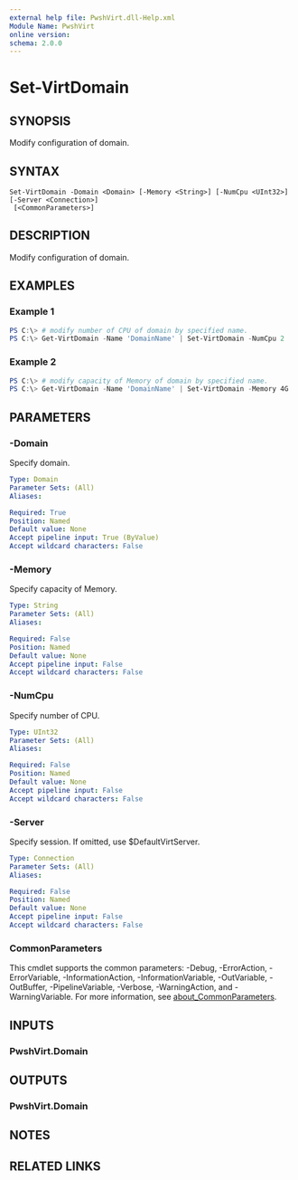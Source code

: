 ```yaml
---
external help file: PwshVirt.dll-Help.xml
Module Name: PwshVirt
online version:
schema: 2.0.0
---
```


# Set-VirtDomain

## SYNOPSIS
Modify configuration of domain.

## SYNTAX

```
Set-VirtDomain -Domain <Domain> [-Memory <String>] [-NumCpu <UInt32>] [-Server <Connection>]
 [<CommonParameters>]
```

## DESCRIPTION
Modify configuration of domain.

## EXAMPLES

### Example 1
```powershell
PS C:\> # modify number of CPU of domain by specified name.
PS C:\> Get-VirtDomain -Name 'DomainName' | Set-VirtDomain -NumCpu 2
```

### Example 2
```powershell
PS C:\> # modify capacity of Memory of domain by specified name.
PS C:\> Get-VirtDomain -Name 'DomainName' | Set-VirtDomain -Memory 4G
```

## PARAMETERS

### -Domain
Specify domain.

```yaml
Type: Domain
Parameter Sets: (All)
Aliases:

Required: True
Position: Named
Default value: None
Accept pipeline input: True (ByValue)
Accept wildcard characters: False
```

### -Memory
Specify capacity of Memory.

```yaml
Type: String
Parameter Sets: (All)
Aliases:

Required: False
Position: Named
Default value: None
Accept pipeline input: False
Accept wildcard characters: False
```

### -NumCpu
Specify number of CPU.

```yaml
Type: UInt32
Parameter Sets: (All)
Aliases:

Required: False
Position: Named
Default value: None
Accept pipeline input: False
Accept wildcard characters: False
```

### -Server
Specify session.
If omitted, use $DefaultVirtServer.

```yaml
Type: Connection
Parameter Sets: (All)
Aliases:

Required: False
Position: Named
Default value: None
Accept pipeline input: False
Accept wildcard characters: False
```

### CommonParameters
This cmdlet supports the common parameters: -Debug, -ErrorAction, -ErrorVariable, -InformationAction, -InformationVariable, -OutVariable, -OutBuffer, -PipelineVariable, -Verbose, -WarningAction, and -WarningVariable. For more information, see [about_CommonParameters](http://go.microsoft.com/fwlink/?LinkID=113216).

## INPUTS

### PwshVirt.Domain

## OUTPUTS

### PwshVirt.Domain

## NOTES

## RELATED LINKS
